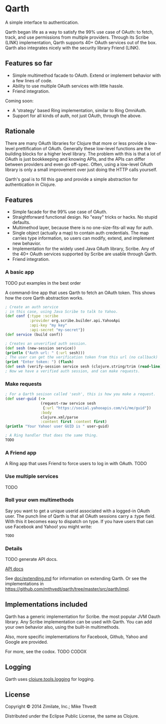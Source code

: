 # Qarth

A simple interface to authentication.

Qarth began life as a way to satisfy the 99% use case of OAuth:
to fetch, track, and use permissions from multiple providers.
Through its Scribe (LINK) implementation, Qarth supports 40+ OAuth services
out of the box. Qarth also integrates nicely with the security library Friend (LINK).

## Features so far

* Simple multimethod facade to OAuth. Extend or implement behavior with a few lines
of code.
* Ability to use multiple OAuth services with little hassle.
* Friend integration.

Coming soon:

* A 'strategy' based Ring implementation, similar to Ring OmniAuth.
* Support for all kinds of auth, not just OAuth, through the above.

## Rationale

There are many OAuth libraries for Clojure that more or less provide a low-level
prettification of OAuth. Generally these low-level functions are the building
blocks for a higher level library. The problem with this is that
a lot of OAuth is just bookkeeping and knowing APIs, and the APIs
can differ between providers and even go off-spec.
Often, using a low-level OAuth library
is only a small improvement over just doing the HTTP calls yourself.

Qarth's goal is to fill this gap and provide a simple abstraction
for authentication in Clojure.

## Features

* Simple facade for the 99% use case of OAuth.
* Straightforward functional design. No "easy" tricks or hacks. No stupid defaults.
* Multimethod layer, because there is no one-size-fits-all way for auth.
* Single object (actually a map) to contain auth credentials. The map
carries type information, so users can modify, extend, and implement new behavior.
* Implementation for the widely used Java OAuth library, Scribe.
Any of the 40+ OAuth services supported by Scribe are usable through Qarth.
* Friend integration.

### A basic app

TODO put examples in the best order

A command-line app that uses Qarth to fetch an OAuth token.
This shows how the core Qarth abstraction works.

```clojure
; Create an auth service
; in this case, using Java Scribe to talk to Yahoo.
(def conf {:type :scribe
           :provider org.scribe.builder.api.YahooApi
           :api-key "my key"
           :api-secret "my-secret"})
(def service (build conf))

; Creates an unverified auth session.
(def sesh (new-session service))
(println ("Auth url: " (:url sesh)))
; The user can get the verification token from this url (no callback)
(print "Enter token: ") (flush)
(def sesh (verify-session service sesh (clojure.string/trim (read-line))))
; Now we have a verified auth session, and can make requests.
```
### Make requests

```clojure
; For a Qarth sesison called 'sesh', this is how you make a request.
(def user-guid (->
				(request-raw service sesh
				 {:url "https://social.yahooapis.com/v1/me/guid"})
				:body
				clojure.xml/parse
				:content first :content first)
(println "Your Yahoo! user GUID is " user-guid)

; A Ring handler that does the same thing.
TODO
```

### A Friend app

A Ring app that uses Friend to force users to log in with OAuth.
TODO


### Use multiple services

TODO

### Roll your own multimethods

Say you want to get a unique userid associated with a logged-in OAuth user.
The punch line of Qarth is that all OAuth sessions carry a :type field.
With this it becomes easy to dispatch on type. If you have users that
can use Facebook and Yahoo! you might write:

```clojure
TODO
```

### Details

TODO generate API docs.

[API docs](http://mthvedt.github.io/qarth/codox)

See [doc/extending.md](https://github.com/mthvedt/qarth/blob/master/doc/extending.md)
for information on extending Qarth.
Or see the implementations in
https://github.com/mthvedt/qarth/tree/master/src/qarth/impl.

## Implementations included

Qarth has a generic implementation for Scribe.
the most popular JVM Oauth library. Any Scribe implementation
can be used with Qarth.
You can add your own behavior also, using the built-in multimethods.

Also, more specific implementations for Facebook, Github, Yahoo and Google
are provided.

For more, see the codox. TODO CODOX

## Logging

Qarth uses [clojure.tools.logging](https://github.com/clojure/tools.logging)
for logging.

## License

Copyright © 2014 Zimilate, Inc.; Mike Thvedt

Distributed under the Eclipse Public License, the same as Clojure.
